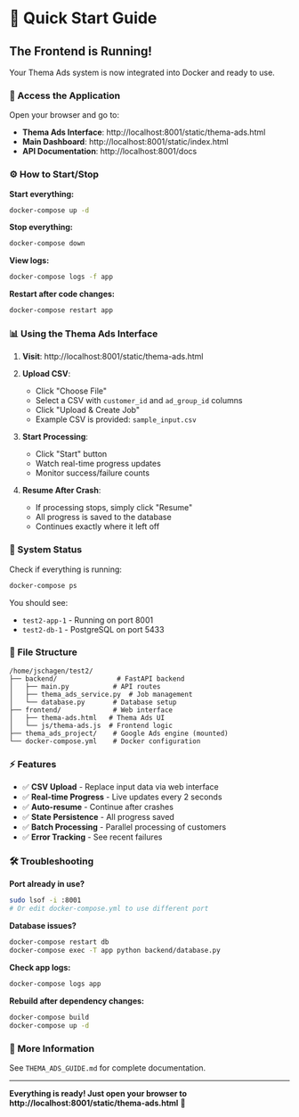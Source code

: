 # 🚀 Quick Start Guide

## The Frontend is Running!

Your Thema Ads system is now integrated into Docker and ready to use.

### 📱 Access the Application

Open your browser and go to:

- **Thema Ads Interface**: http://localhost:8001/static/thema-ads.html
- **Main Dashboard**: http://localhost:8001/static/index.html
- **API Documentation**: http://localhost:8001/docs

### ⚙️ How to Start/Stop

**Start everything:**
```bash
docker-compose up -d
```

**Stop everything:**
```bash
docker-compose down
```

**View logs:**
```bash
docker-compose logs -f app
```

**Restart after code changes:**
```bash
docker-compose restart app
```

### 📊 Using the Thema Ads Interface

1. **Visit**: http://localhost:8001/static/thema-ads.html

2. **Upload CSV**:
   - Click "Choose File"
   - Select a CSV with `customer_id` and `ad_group_id` columns
   - Click "Upload & Create Job"
   - Example CSV is provided: `sample_input.csv`

3. **Start Processing**:
   - Click "Start" button
   - Watch real-time progress updates
   - Monitor success/failure counts

4. **Resume After Crash**:
   - If processing stops, simply click "Resume"
   - All progress is saved to the database
   - Continues exactly where it left off

### 🔧 System Status

Check if everything is running:
```bash
docker-compose ps
```

You should see:
- `test2-app-1` - Running on port 8001
- `test2-db-1` - PostgreSQL on port 5433

### 📁 File Structure

```
/home/jschagen/test2/
├── backend/               # FastAPI backend
│   ├── main.py           # API routes
│   ├── thema_ads_service.py  # Job management
│   └── database.py       # Database setup
├── frontend/             # Web interface
│   ├── thema-ads.html   # Thema Ads UI
│   └── js/thema-ads.js  # Frontend logic
├── thema_ads_project/    # Google Ads engine (mounted)
└── docker-compose.yml    # Docker configuration
```

### ⚡ Features

- ✅ **CSV Upload** - Replace input data via web interface
- ✅ **Real-time Progress** - Live updates every 2 seconds
- ✅ **Auto-resume** - Continue after crashes
- ✅ **State Persistence** - All progress saved
- ✅ **Batch Processing** - Parallel processing of customers
- ✅ **Error Tracking** - See recent failures

### 🛠️ Troubleshooting

**Port already in use?**
```bash
sudo lsof -i :8001
# Or edit docker-compose.yml to use different port
```

**Database issues?**
```bash
docker-compose restart db
docker-compose exec -T app python backend/database.py
```

**Check app logs:**
```bash
docker-compose logs app
```

**Rebuild after dependency changes:**
```bash
docker-compose build
docker-compose up -d
```

### 📖 More Information

See `THEMA_ADS_GUIDE.md` for complete documentation.

---

**Everything is ready! Just open your browser to http://localhost:8001/static/thema-ads.html** 🎉
